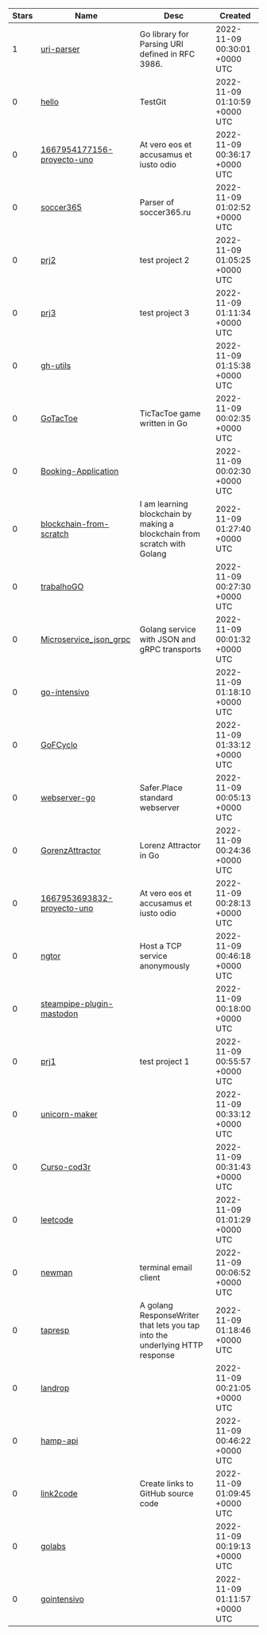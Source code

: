 | Stars | Name | Desc | Created | 
| ----- | ------- | ------------- | ------------- |
| 1 | [uri-parser](https://github.com/um7a/uri-parser) | Go library for Parsing URI defined in RFC 3986. | 2022-11-09 00:30:01 +0000 UTC |
| 0 | [hello](https://github.com/strawhat22119/hello) | TestGit | 2022-11-09 01:10:59 +0000 UTC |
| 0 | [1667954177156-proyecto-uno](https://github.com/mpbspa/1667954177156-proyecto-uno) | At vero eos et accusamus et iusto odio | 2022-11-09 00:36:17 +0000 UTC |
| 0 | [soccer365](https://github.com/RB-PRO/soccer365) | Parser of soccer365.ru | 2022-11-09 01:02:52 +0000 UTC |
| 0 | [prj2](https://github.com/dmitryax/prj2) | test project 2 | 2022-11-09 01:05:25 +0000 UTC |
| 0 | [prj3](https://github.com/dmitryax/prj3) | test project 3 | 2022-11-09 01:11:34 +0000 UTC |
| 0 | [gh-utils](https://github.com/hi-artem/gh-utils) |  | 2022-11-09 01:15:38 +0000 UTC |
| 0 | [GoTacToe](https://github.com/calicokaiya/GoTacToe) | TicTacToe game written in Go | 2022-11-09 00:02:35 +0000 UTC |
| 0 | [Booking-Application](https://github.com/Okikiolayemi94/Booking-Application) |  | 2022-11-09 00:02:30 +0000 UTC |
| 0 | [blockchain-from-scratch](https://github.com/anthoai97/blockchain-from-scratch) | I am learning blockchain by making a blockchain from scratch with Golang | 2022-11-09 01:27:40 +0000 UTC |
| 0 | [trabalhoGO](https://github.com/gabrielfreitassouza/trabalhoGO) |  | 2022-11-09 00:27:30 +0000 UTC |
| 0 | [Microservice_json_grpc](https://github.com/esnchez/Microservice_json_grpc) | Golang service with JSON and gRPC transports | 2022-11-09 00:01:32 +0000 UTC |
| 0 | [go-intensivo](https://github.com/danilodcn/go-intensivo) |  | 2022-11-09 01:18:10 +0000 UTC |
| 0 | [GoFCyclo](https://github.com/lgioppo/GoFCyclo) |  | 2022-11-09 01:33:12 +0000 UTC |
| 0 | [webserver-go](https://github.com/SaferPlace/webserver-go) | Safer.Place standard webserver | 2022-11-09 00:05:13 +0000 UTC |
| 0 | [GorenzAttractor](https://github.com/CarbonBasedDudeform/GorenzAttractor) | Lorenz Attractor in Go | 2022-11-09 00:24:36 +0000 UTC |
| 0 | [1667953693832-proyecto-uno](https://github.com/mpbspa/1667953693832-proyecto-uno) | At vero eos et accusamus et iusto odio | 2022-11-09 00:28:13 +0000 UTC |
| 0 | [ngtor](https://github.com/thooton/ngtor) | Host a TCP service anonymously | 2022-11-09 00:46:18 +0000 UTC |
| 0 | [steampipe-plugin-mastodon](https://github.com/turbot/steampipe-plugin-mastodon) |  | 2022-11-09 00:18:00 +0000 UTC |
| 0 | [prj1](https://github.com/dmitryax/prj1) | test project 1 | 2022-11-09 00:55:57 +0000 UTC |
| 0 | [unicorn-maker](https://github.com/chs1380/unicorn-maker) |  | 2022-11-09 00:33:12 +0000 UTC |
| 0 | [Curso-cod3r](https://github.com/isadoraclarkson12/Curso-cod3r) |  | 2022-11-09 00:31:43 +0000 UTC |
| 0 | [leetcode](https://github.com/yuzhaozhi1/leetcode) |  | 2022-11-09 01:01:29 +0000 UTC |
| 0 | [newman](https://github.com/kmulvey/newman) | terminal email client | 2022-11-09 00:06:52 +0000 UTC |
| 0 | [tapresp](https://github.com/justsimmons/tapresp) | A golang ResponseWriter that lets you tap into the underlying HTTP response  | 2022-11-09 01:18:46 +0000 UTC |
| 0 | [landrop](https://github.com/mastercactapus/landrop) |  | 2022-11-09 00:21:05 +0000 UTC |
| 0 | [hamp-api](https://github.com/jackmerrill/hamp-api) |  | 2022-11-09 00:46:22 +0000 UTC |
| 0 | [link2code](https://github.com/coxley/link2code) | Create links to GitHub source code | 2022-11-09 01:09:45 +0000 UTC |
| 0 | [golabs](https://github.com/kodega2016/golabs) |  | 2022-11-09 00:19:13 +0000 UTC |
| 0 | [gointensivo](https://github.com/MatheusPedroSS/gointensivo) |  | 2022-11-09 01:11:57 +0000 UTC |

